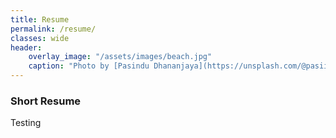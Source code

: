 ```yaml
---
title: Resume
permalink: /resume/
classes: wide
header:
    overlay_image: "/assets/images/beach.jpg"
    caption: "Photo by [Pasindu Dhananjaya](https://unsplash.com/@pasiiijay) on [Unsplash](https://unsplash.com)"
---
```


### Short Resume

Testing

<!-- <object data="/assets/docs/Uthpala-ShortResume.pdf" type="application/pdf" width="700px" height="700px"> -->
<!--     <embed src="/assets/docs/Uthpala-ShortResume.pdf"> -->
<!--         <p>This browser does not support PDFs. Please download the PDF to view it: <a href="/assets/docs/Uthpala-ShortResume.pdf">Download PDF</a>.</p> -->
<!--     </embed> -->
<!-- </object> -->
